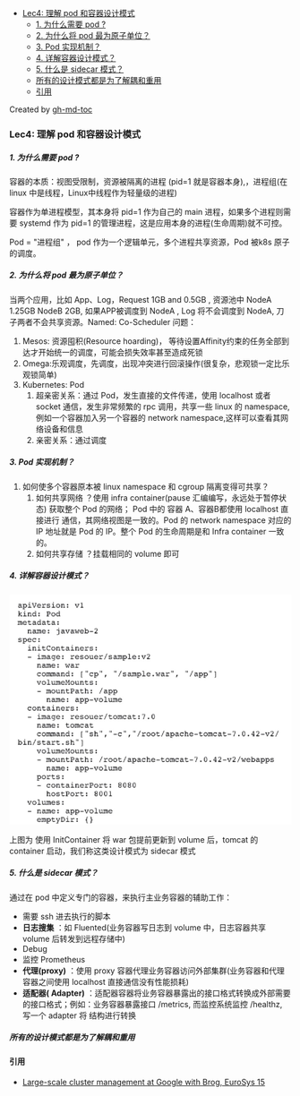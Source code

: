 * [Lec4: 理解 pod 和容器设计模式](#lec4-理解-pod-和容器设计模式)
    * [1. 为什么需要 pod ?](#1-为什么需要-pod-)
    * [2. 为什么将 pod 最为原子单位？](#2-为什么将-pod-最为原子单位)
    * [3. Pod 实现机制？](#3-pod-实现机制)
    * [4. 详解容器设计模式？](#4-详解容器设计模式)
    * [5. 什么是 sidecar 模式？](#5-什么是-sidecar-模式)
    * [所有的设计模式都是为了解耦和重用](#所有的设计模式都是为了解耦和重用)
   * [引用](#引用)

Created by [gh-md-toc](https://github.com/ekalinin/github-markdown-toc)

### Lec4: 理解 pod 和容器设计模式

##### 1. 为什么需要 pod ?

容器的本质：视图受限制，资源被隔离的进程 (pid=1 就是容器本身),，进程组(在linux 中是线程，Linux中线程作为轻量级的进程)

容器作为单进程模型，其本身将 pid=1 作为自己的 main 进程，如果多个进程则需要 systemd 作为 pid=1 的管理进程，这是应用本身的进程(生命周期)就不可控。

Pod = "进程组" ， pod 作为一个逻辑单元，多个进程共享资源，Pod 被k8s 原子的调度。

##### 2. 为什么将 pod 最为原子单位？

当两个应用，比如 App、Log，Request 1GB and 0.5GB , 资源池中 NodeA 1.25GB NodeB 2GB, 如果APP被调度到 NodeA , Log 将不会调度到 NodeA, 刀子两者不会共享资源。Named: Co-Scheduler 问题：

1. Mesos: 资源囤积(Resource hoarding)， 等待设置Affinity约束的任务全部到达才开始统一的调度，可能会损失效率甚至造成死锁
2. Omega:乐观调度，先调度，出现冲突进行回滚操作(很复杂，悲观锁一定比乐观锁简单)
3. Kubernetes: Pod
   1. 超亲密关系：通过 Pod，发生直接的文件传递，使用 localhost 或者 socket 通信，发生非常频繁的 rpc 调用，共享一些 linux 的 namespace,例如一个容器加入另一个容器的 network namespace,这样可以查看其网络设备和信息  
   2. 亲密关系：通过调度

##### 3. Pod 实现机制？

1. 如何使多个容器原本被 linux namespace 和 cgroup 隔离变得可共享？
   1. 如何共享网络 ？使用 infra container(pause 汇编编写，永远处于暂停状态) 获取整个 Pod 的网络； Pod 中的 容器 A、容器B都使用 localhost 直接进行 通信，其网络视图是一致的。Pod 的 network namespace 对应的  IP 地址就是 Pod 的 IP。整个 Pod 的生命周期是和  Infra container 一致的。
   2. 如何共享存储 ？挂载相同的 volume 即可



##### 4. 详解容器设计模式？

![image-20190527221351531](./images/image-20190527221351531.png)

上图为 使用 InitContainer 将 war 包提前更新到 volume 后，tomcat 的 container 启动，我们称这类设计模式为 sidecar 模式

##### 5. 什么是 sidecar 模式？

 通过在 pod 中定义专门的容器，来执行主业务容器的辅助工作：

- 需要 ssh 进去执行的脚本
- **日志搜集** ：如 Fluented(业务容器写日志到 volume 中，日志容器共享 volume 后转发到远程存储中)
- Debug 
- 监控 Prometheus
- **代理(proxy)** ：使用 proxy 容器代理业务容器访问外部集群(业务容器和代理容器之间使用 localhost 直接通信没有性能损耗)
- **适配器( Adapter)** ：适配器容器将业务容器暴露出的接口格式转换成外部需要的接口格式；例如：业务容器暴露接口 /metrics, 而监控系统监控 /healthz, 写一个 adapter 将 结构进行转换

##### 所有的设计模式都是为了解耦和重用

#### 引用

- [Large-scale cluster management at Google with Brog, EuroSys 15](<http://static.googleusercontent.com/media/research.google.com/zh-CN//pubs/archive/43438.pdf>)


